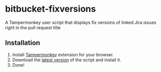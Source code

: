 # bitbucket-fixversions
A Tampermonkey user script that displays fix versions of linked Jira issues right in the pull request title

## Installation
1. Install [Tampermonkey](https://www.tampermonkey.net/) extension for your browser.
2. Download the [latest version](https://github.com/vadimbelyaev/bitbucket-fixversions/blob/main/bitbucket-fixversions.user.js) of the script and install it.
3. Done!

